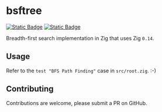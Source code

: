 # bsftree

[![Static Badge](https://img.shields.io/badge/Donate-Support_this_Project-orange?style=for-the-badge&logo=buymeacoffee&logoColor=%23ffffff&labelColor=%23333&link=https%3A%2F%2Fxn--gckvb8fzb.com%2Fsupport%2F)](https://xn--gckvb8fzb.com/support/) [![Static Badge](https://img.shields.io/badge/Join_on_Matrix-green?style=for-the-badge&logo=element&logoColor=%23ffffff&label=Chat&labelColor=%23333&color=%230DBD8B&link=https%3A%2F%2Fmatrix.to%2F%23%2F%2521PHlbgZTdrhjkCJrfVY%253Amatrix.org)](https://matrix.to/#/%21PHlbgZTdrhjkCJrfVY%3Amatrix.org)

Breadth-first search implementation in Zig that uses Zig `0.14`.

## Usage

Refer to the `test "BFS Path Finding"` case in `src/root.zig`. :-)

## Contributing

Contributions are welcome, please submit a PR on GitHub.

